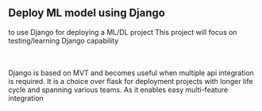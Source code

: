 ## Deploy ML model using Django
to use Django for deploying a ML/DL project
This project will focus on testing/learning Django capability

<br><br>
Django is based on MVT and becomes useful when multiple api integration is required.
It is a choice over flask for deployment projects with longer life cycle and spanning various teams. As it enables easy multi-feature integration